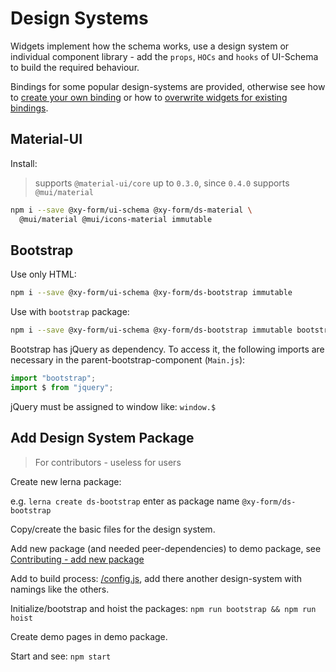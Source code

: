 # Design Systems

Widgets implement how the schema works, use a design system or individual component library - add the `props`, `HOCs` and `hooks` of UI-Schema to build the required behaviour.

Bindings for some popular design-systems are provided, otherwise see how to [create your own binding](/docs/widgets#create-design-system-binding) or how to [overwrite widgets for existing bindings](/docs/widgets#adding--overwriting-widgets).

## Material-UI

Install:

> supports `@material-ui/core` up to `0.3.0`, since `0.4.0` supports `@mui/material`

```bash
npm i --save @xy-form/ui-schema @xy-form/ds-material \
  @mui/material @mui/icons-material immutable
```

## Bootstrap

Use only HTML:

```bash
npm i --save @xy-form/ui-schema @xy-form/ds-bootstrap immutable
```

Use with `bootstrap` package:

```bash
npm i --save @xy-form/ui-schema @xy-form/ds-bootstrap immutable bootstrap
```

Bootstrap has jQuery as dependency. To access it, the following imports are necessary in the parent-bootstrap-component (`Main.js`):

```js
import "bootstrap";
import $ from "jquery";
```

jQuery must be assigned to window like: `window.$`

## Add Design System Package

> For contributors - useless for users

Create new lerna package:

e.g. `lerna create ds-bootstrap` enter as package name `@xy-form/ds-bootstrap`

Copy/create the basic files for the design system.

Add new package (and needed peer-dependencies) to demo package, see [Contributing - add new package](https://github.com/ui-schema/ui-schema#contributing)

Add to build process: [/config.js](https://github.com/ui-schema/ui-schema/blob/master/config.js), add there another design-system with namings like the others.

Initialize/bootstrap and hoist the packages: `npm run bootstrap && npm run hoist`

Create demo pages in demo package.

Start and see: `npm start`
